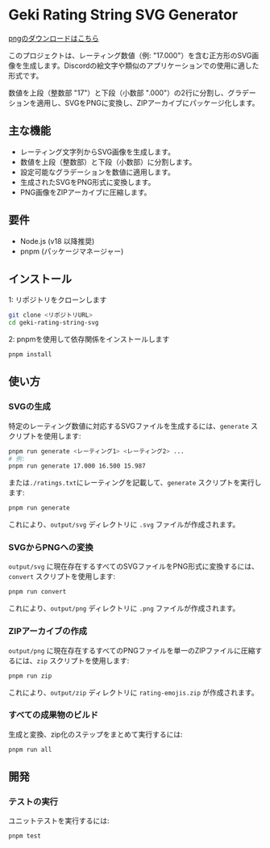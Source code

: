 # Geki Rating String SVG Generator

[pngのダウンロードはこちら](https://github.com/slime-hatena/geki-rating-string-svg/releases/latest)

このプロジェクトは、レーティング数値（例: "17.000"）を含む正方形のSVG画像を生成します。Discordの絵文字や類似のアプリケーションでの使用に適した形式です。

数値を上段（整数部 "17"）と下段（小数部 ".000"）の2行に分割し、グラデーションを適用し、SVGをPNGに変換し、ZIPアーカイブにパッケージ化します。

## 主な機能

- レーティング文字列からSVG画像を生成します。
- 数値を上段（整数部）と下段（小数部）に分割します。
- 設定可能なグラデーションを数値に適用します。
- 生成されたSVGをPNG形式に変換します。
- PNG画像をZIPアーカイブに圧縮します。

## 要件

- Node.js (v18 以降推奨)
- pnpm (パッケージマネージャー)

## インストール

1: リポジトリをクローンします

```bash
git clone <リポジトリURL>
cd geki-rating-string-svg
```

2: pnpmを使用して依存関係をインストールします

```bash
pnpm install
```

## 使い方

### SVGの生成

特定のレーティング数値に対応するSVGファイルを生成するには、`generate` スクリプトを使用します:

```bash
pnpm run generate <レーティング1> <レーティング2> ...
# 例:
pnpm run generate 17.000 16.500 15.987
```

または`./ratings.txt`にレーティングを記載して、`generate` スクリプトを実行します:

```bash
pnpm run generate
```

これにより、`output/svg` ディレクトリに `.svg` ファイルが作成されます。

### SVGからPNGへの変換

`output/svg` に現在存在するすべてのSVGファイルをPNG形式に変換するには、`convert` スクリプトを使用します:

```bash
pnpm run convert
```

これにより、`output/png` ディレクトリに `.png` ファイルが作成されます。

### ZIPアーカイブの作成

`output/png` に現在存在するすべてのPNGファイルを単一のZIPファイルに圧縮するには、`zip` スクリプトを使用します:

```bash
pnpm run zip
```

これにより、`output/zip` ディレクトリに `rating-emojis.zip` が作成されます。

### すべての成果物のビルド

生成と変換、zip化のステップをまとめて実行するには:

```bash
pnpm run all
```

## 開発

### テストの実行

ユニットテストを実行するには:

```bash
pnpm test
```
